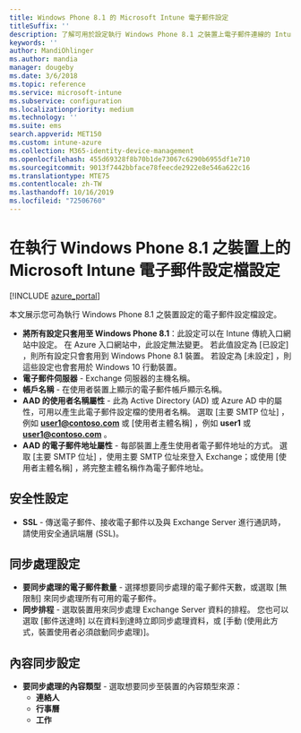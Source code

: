 ```yaml
---
title: Windows Phone 8.1 的 Microsoft Intune 電子郵件設定
titleSuffix: ''
description: 了解可用於設定執行 Windows Phone 8.1 之裝置上電子郵件連線的 Intune 設定。
keywords: ''
author: MandiOhlinger
ms.author: mandia
manager: dougeby
ms.date: 3/6/2018
ms.topic: reference
ms.service: microsoft-intune
ms.subservice: configuration
ms.localizationpriority: medium
ms.technology: ''
ms.suite: ems
search.appverid: MET150
ms.custom: intune-azure
ms.collection: M365-identity-device-management
ms.openlocfilehash: 455d69328f8b70b1de73067c6290b6955df1e710
ms.sourcegitcommit: 9013f7442bbface78feecde2922e8e546a622c16
ms.translationtype: MTE75
ms.contentlocale: zh-TW
ms.lasthandoff: 10/16/2019
ms.locfileid: "72506760"
---
```

# <a name="email-profile-settings-in-microsoft-intune-for-devices-running-windows-phone-81"></a>在執行 Windows Phone 8.1 之裝置上的 Microsoft Intune 電子郵件設定檔設定

[!INCLUDE [azure_portal](../includes/azure_portal.md)]

本文展示您可為執行 Windows Phone 8.1 之裝置設定的電子郵件設定檔設定。


- **將所有設定只套用至 Windows Phone 8.1**：此設定可以在 Intune 傳統入口網站中設定。 在 Azure 入口網站中，此設定無法變更。 若此值設定為 [已設定]  ，則所有設定只會套用到 Windows Phone 8.1 裝置。 若設定為 [未設定]  ，則這些設定也會套用於 Windows 10 行動裝置。
- **電子郵件伺服器** - Exchange 伺服器的主機名稱。
- **帳戶名稱** - 在使用者裝置上顯示的電子郵件帳戶顯示名稱。
- **AAD 的使用者名稱屬性** - 此為 Active Directory (AD) 或 Azure AD 中的屬性，可用以產生此電子郵件設定檔的使用者名稱。 選取 [主要 SMTP 位址]  ，例如 **user1@contoso.com** 或 [使用者主體名稱]  ，例如 **user1** 或 **user1@contoso.com** 。
- **AAD 的電子郵件地址屬性** - 每部裝置上產生使用者電子郵件地址的方式。 選取 [主要 SMTP 位址]  ，使用主要 SMTP 位址來登入 Exchange；或使用 [使用者主體名稱]  ，將完整主體名稱作為電子郵件地址。


## <a name="security-settings"></a>安全性設定

- **SSL** - 傳送電子郵件、接收電子郵件以及與 Exchange Server 進行通訊時，請使用安全通訊端層 (SSL)。



## <a name="synchronization-settings"></a>同步處理設定

- **要同步處理的電子郵件數量** - 選擇想要同步處理的電子郵件天數，或選取 [無限制]  來同步處理所有可用的電子郵件。
- **同步排程** - 選取裝置用來同步處理 Exchange Server 資料的排程。 您也可以選取 [郵件送達時]  以在資料到達時立即同步處理資料，或 [手動  (使用此方式，裝置使用者必須啟動同步處理)]。

## <a name="content-sync-settings"></a>內容同步設定

- **要同步處理的內容類型** - 選取想要同步至裝置的內容類型來源：
  - **連絡人**
  - **行事曆**
  - **工作**
